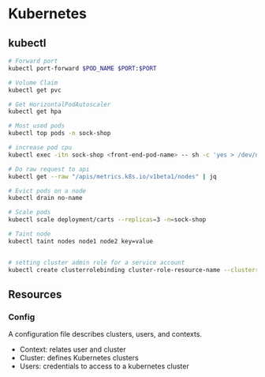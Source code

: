 # Kubernetes
## kubectl
```bash
# Forward port
kubectl port-forward $POD_NAME $PORT:$PORT

# Volume Claim
kubectl get pvc

# Get HorizontalPodAutoscaler
kubectl get hpa

# Most used pods
kubectl top pods -n sock-shop

# increase pod cpu
kubectl exec -itn sock-shop <front-end-pod-name> -- sh -c 'yes > /dev/null'

# Do raw request to api
kubectl get --raw "/apis/metrics.k8s.io/v1beta1/nodes" | jq

# Evict pods on a node
kubectl drain no-name

# Scale pods
kubectl scale deployment/carts --replicas=3 -n=sock-shop

# Taint node
kubectl taint nodes node1 node2 key=value


# setting cluster admin role for a service account
kubectl create clusterrolebinding cluster-role-resource-name --clusterrole=cluster-admin --serviceaccount=nginx-ingress:default
```

## Resources

### Config

A configuration file describes clusters, users, and contexts.
 - Context: relates user and cluster
 - Cluster: defines Kubernetes clusters
 - Users: credentials to access to a kubernetes cluster
